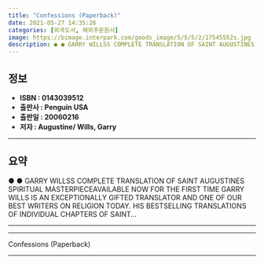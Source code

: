 ```yaml
---
title: "Confessions (Paperback)"
date: 2021-05-27 14:35:26
categories: [외국도서, 해외주문원서]
image: https://bimage.interpark.com/goods_image/5/5/5/2/17545552s.jpg
description: ● ● GARRY WILLSS COMPLETE TRANSLATION OF SAINT AUGUSTINES SPIRITUAL MASTERPIECEAVAILABLE NOW FOR THE FIRST TIME GARRY WILLS IS AN EXCEPTIONALLY GIFTED TRANSLA
---
```


## **정보**

- **ISBN : 0143039512**
- **출판사 : Penguin USA**
- **출판일 : 20060216**
- **저자 : Augustine/ Wills, Garry**

------



## **요약**

●  ●  GARRY WILLSS COMPLETE TRANSLATION OF SAINT AUGUSTINES SPIRITUAL MASTERPIECEAVAILABLE NOW FOR THE FIRST TIME GARRY WILLS IS AN EXCEPTIONALLY GIFTED TRANSLATOR AND ONE OF OUR BEST WRITERS ON RELIGION TODAY. HIS BESTSELLING TRANSLATIONS OF INDIVIDUAL CHAPTERS OF SAINT... 

------



------


Confessions (Paperback) 

------



